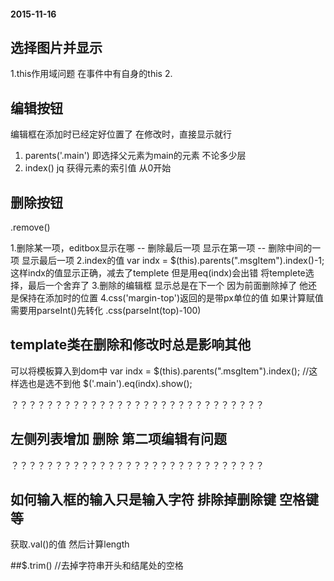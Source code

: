 #### 2015-11-16
## 选择图片并显示
1.this作用域问题 在事件中有自身的this
2.
## 编辑按钮
编辑框在添加时已经定好位置了 在修改时，直接显示就行
1. parents('.main') 即选择父元素为main的元素 不论多少层
2. index() jq 获得元素的索引值 从0开始
## 删除按钮
.remove()

1.删除某一项，editbox显示在哪
-- 删除最后一项 显示在第一项
-- 删除中间的一项 显示最后一项
2.index的值
var indx = $(this).parents(".msgItem").index()-1; 这样indx的值显示正确，减去了templete 但是用eq(indx)会出错 将templete选择，最后一个舍弃了
3.删除的编辑框
显示总是在下一个 因为前面删除掉了 他还是保持在添加时的位置
4.css('margin-top')返回的是带px单位的值 如果计算赋值需要用parseInt()先转化
.css(parseInt(top)-100)

## template类在删除和修改时总是影响其他

可以将模板算入到dom中
var indx = $(this).parents(".msgItem").index(); //这样选也是选不到他
$('.main').eq(indx).show();

？？？？？？？？？？？？？？？？？？？？？？？？？？？？？
## 左侧列表增加 删除 第二项编辑有问题
？？？？？？？？？？？？？？？？？？？？？？？？？？？？？

## 如何输入框的输入只是输入字符 排除掉删除键 空格键等
获取.val()的值 然后计算length

##$.trim() //去掉字符串开头和结尾处的空格
